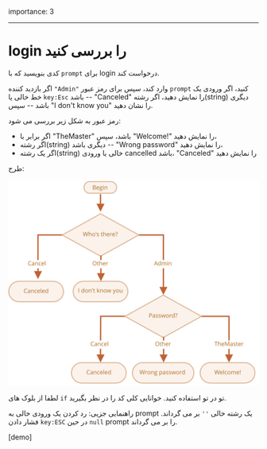 importance: 3

---

# login را بررسی کنید

کدی بنویسید که با `prompt` برای login درخواست کند.

اگر بازدید کننده `"Admin"` وارد کند، سپس برای رمز عبور `prompt` کنید، اگر ورودی یک خط خالی یا `key:Esc` باشد -- "Canceled" را نمایش دهید، اگر رشته(string) دیگری باشد -- سپس "I don't know you" را نشان دهید.

رمز عبور به شکل زیر بررسی می شود:

- اگر برابر با "TheMaster" باشد، سپس "Welcome!" را نمایش دهید،
- اگر رشته(string) دیگری باشد -- "Wrong password" را نمایش دهید،
- اگر یک رشته(string) خالی یا ورودی cancelled باشد، "Canceled" را نمایش دهید

طرح:

![](ifelse_task.svg)

لطفا از بلوک های `if` تو در تو استفاده کنید. خوانایی کلی کد را در نظر بگیرید.

راهنمایی جزیی:  رد کردن یک ورودی خالی به prompt یک رشته خالی `''` بر می گرداند. فشار دادن `key:ESC` در حین `null` prompt را بر می گرداند.

[demo]
